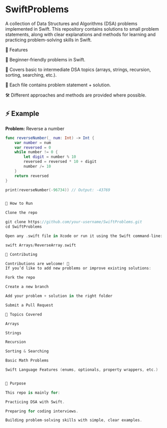 # SwiftProblems

A collection of Data Structures and Algorithms (DSA) problems implemented in Swift.
This repository contains solutions to small problem statements, along with clear explanations and methods for learning and practicing problem-solving skills in Swift.

📌 Features

🚀 Beginner-friendly problems in Swift.

🧩 Covers basic to intermediate DSA topics (arrays, strings, recursion, sorting, searching, etc.).

📖 Each file contains problem statement + solution.

🛠 Different approaches and methods are provided where possible.

## ⚡ Example  

**Problem:** Reverse a number  

```swift
func reverseNumber(_ num: Int) -> Int {
    var number = num
    var reversed = 0
    while number != 0 {
        let digit = number % 10
        reversed = reversed * 10 + digit
        number /= 10
    }
    return reversed
}

print(reverseNumber(-96734)) // Output: -43769


🎯 How to Run

Clone the repo

git clone https://github.com/your-username/SwiftProblems.git
cd SwiftProblems

Open any .swift file in Xcode or run it using the Swift command-line:

swift Arrays/ReverseArray.swift

📝 Contributing

Contributions are welcome! 🎉
If you’d like to add new problems or improve existing solutions:

Fork the repo

Create a new branch

Add your problem + solution in the right folder

Submit a Pull Request

📖 Topics Covered

Arrays

Strings

Recursion

Sorting & Searching

Basic Math Problems

Swift Language Features (enums, optionals, property wrappers, etc.)


📌 Purpose

This repo is mainly for:

Practicing DSA with Swift.

Preparing for coding interviews.

Building problem-solving skills with simple, clear examples.








